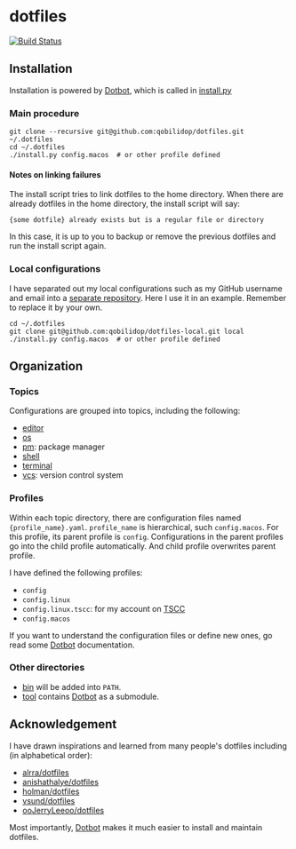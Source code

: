 # dotfiles

[![Build Status](https://travis-ci.org/qobilidop/dotfiles.svg?branch=master)](https://travis-ci.org/qobilidop/dotfiles)

## Installation

Installation is powered by [Dotbot], which is called in [install.py]()

### Main procedure

```
git clone --recursive git@github.com:qobilidop/dotfiles.git ~/.dotfiles
cd ~/.dotfiles
./install.py config.macos  # or other profile defined
```

#### Notes on linking failures

The install script tries to link dotfiles to the home directory. When there are already dotfiles in the home directory, the install script will say:

```
{some dotfile} already exists but is a regular file or directory
```

In this case, it is up to you to backup or remove the previous dotfiles and run the install script again.

### Local configurations

I have separated out my local configurations such as my GitHub username and email into a [separate repository](https://github.com/qobilidop/dotfiles-local). Here I use it in an example. Remember to replace it by your own.

```
cd ~/.dotfiles
git clone git@github.com:qobilidop/dotfiles-local.git local
./install.py config.macos  # or other profile defined
```

## Organization

### Topics

Configurations are grouped into topics, including the following:
- [editor]()
- [os]()
- [pm](): package manager
- [shell]()
- [terminal]()
- [vcs](): version control system

### Profiles

Within each topic directory, there are configuration files named `{profile_name}.yaml`. `profile_name` is hierarchical, such `config.macos`. For this profile, its parent profile is `config`. Configurations in the parent profiles go into the child profile automatically. And child profile overwrites parent profile.

I have defined the following profiles:
- `config`
- `config.linux`
- `config.linux.tscc`: for my account on [TSCC](http://www.sdsc.edu/support/user_guides/tscc.html)
- `config.macos`

If you want to understand the configuration files or define new ones, go read some [Dotbot] documentation.

### Other directories

- [bin]() will be added into `PATH`.
- [tool]() contains [Dotbot]() as a submodule.

## Acknowledgement

I have drawn inspirations and learned from many people's dotfiles including (in alphabetical order):

- [alrra/dotfiles](https://github.com/alrra/dotfiles)
- [anishathalye/dotfiles](https://github.com/anishathalye/dotfiles)
- [holman/dotfiles](https://github.com/holman/dotfiles)
- [vsund/dotfiles](https://github.com/vsund/dotfiles)
- [ooJerryLeeoo/dotfiles](https://github.com/ooJerryLeeoo/dotfiles)

Most importantly, [Dotbot] makes it much easier to install and maintain dotfiles.

[Dotbot]: https://github.com/anishathalye/dotbot
